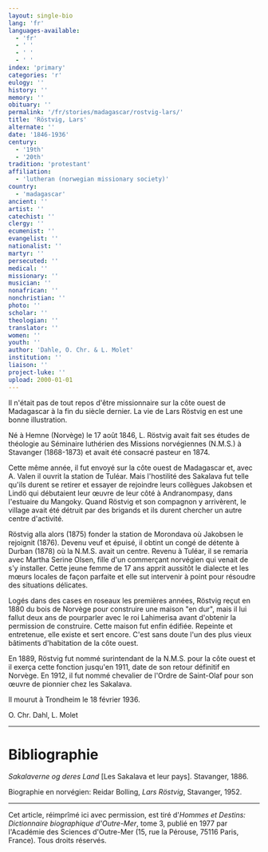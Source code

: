 ```yaml
---
layout: single-bio
lang: 'fr'
languages-available:
  - 'fr'
  - ' '
  - ' '
  - ' '
index: 'primary'
categories: 'r'
eulogy: ''
history: ''
memory: ''
obituary: ''
permalink: '/fr/stories/madagascar/rostvig-lars/'
title: 'Röstvig, Lars'
alternate: ''
date: '1846-1936'
century:
  - '19th'
  - '20th'
tradition: 'protestant'
affiliation:
  - 'lutheran (norwegian missionary society)'
country:
  - 'madagascar'
ancient: ''
artist: ''
catechist: ''
clergy: ''
ecumenist: ''
evangelist: ''
nationalist: ''
martyr: ''
persecuted: ''
medical: ''
missionary: ''
musician: ''
nonafrican: ''
nonchristian: ''
photo: ''
scholar: ''
theologian: ''
translator: ''
women: ''
youth: ''
author: 'Dahle, O. Chr. & L. Molet'
institution: ''
liaison: ''
project-luke: ''
upload: 2000-01-01
---
```



Il n'était pas de tout repos d'être missionnaire sur la côte ouest de Madagascar à la fin du siècle dernier. La vie de Lars Röstvig en est une bonne illustration.

Né à Hemne (Norvège) le 17 août 1846, L. Röstvig avait fait ses études de théologie au Séminaire luthérien des Missions norvégiennes (N.M.S.) à Stavanger (1868-1873) et avait été consacré pasteur en 1874.

Cette même année, il fut envoyé sur la côte ouest de Madagascar et, avec A. Valen il ouvrit la station de Tuléar. Mais l'hostilité des Sakalava fut telle qu'ils durent se retirer et essayer de rejoindre leurs collègues Jakobsen et Lindö qui débutaient leur œuvre de leur côté à Andranompasy, dans l'estuaire du Mangoky. Quand Röstvig et son compagnon y arrivèrent, le village avait été détruit par des brigands et ils durent chercher un autre centre d'activité.

Röstvig alla alors (1875) fonder la station de Morondava où Jakobsen le rejoignit (1876). Devenu veuf et épuisé, il obtint un congé de détente à Durban (1878) où la N.M.S. avait un centre. Revenu à Tuléar, il se remaria avec Martha Serine Olsen, fille d'un commerçant norvégien qui venait de s'y installer. Cette jeune femme de 17 ans apprit aussitôt le dialecte et les mœurs locales de façon parfaite et elle sut intervenir à point pour résoudre des situations délicates.

Logés dans des cases en roseaux les premières années, Röstvig reçut en 1880 du bois de Norvège pour construire une maison "en dur", mais il lui fallut deux ans de pourparler avec le roi Lahimerisa avant d'obtenir la permission de construire. Cette maison fut enfin édifiée. Repeinte et entretenue, elle existe et sert encore. C'est sans doute l'un des plus vieux bâtiments d'habitation de la côte ouest.

En 1889, Röstvig fut nommé surintendant de la N.M.S. pour la côte ouest et il exerça cette fonction jusqu'en 1911, date de son retour définitif en Norvège. En 1912, il fut nommé chevalier de l'Ordre de Saint-Olaf pour son œuvre de pionnier chez les Sakalava.

Il mourut à Trondheim le 18 février 1936.

O. Chr. Dahl, L. Molet

---

# Bibliographie

*Sakalaverne og deres Land* [Les Sakalava et leur pays]. Stavanger, 1886.

Biographie en norvégien: Reidar Bolling, *Lars Röstvig*, Stavanger, 1952.

---

Cet article, réimprîmé ici avec permission, est tiré d'*Hommes et Destins: Dictionnaire biographique d'Outre-Mer*, tome 3, publié en 1977 par l'Académie des Sciences d'Outre-Mer (15, rue la Pérouse, 75116 Paris, France). Tous droits réservés.